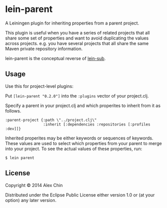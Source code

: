 # lein-parent

A Leiningen plugin for inheriting properties from a parent project.

This plugin is useful when you have a series of related projects that all share
some set of properties and want to avoid duplicating the values across
projects. e.g. you have several projects that all share the same Maven private
repository information.

lein-parent is the conceptual reverse of
[lein-sub](https://github.com/kumarshantanu/lein-sub).

## Usage

Use this for project-level plugins:

Put `[lein-parent "0.2.0"]` into the `:plugins` vector of your project.clj.

Specify a parent in your project.clj and which properites to inherit from it as
follows.

    :parent-project {:path \"../project.clj\"
                     :inherit [:dependencies :repositories [:profiles :dev]]}

Inherited properites may be either keywords or sequences of keywords. These values
are used to select which properties from your parent to merge into your project.
To see the actual values of these properties, run:

    $ lein parent

## License

Copyright © 2014 Alex Chin

Distributed under the Eclipse Public License either version 1.0 or (at
your option) any later version.
